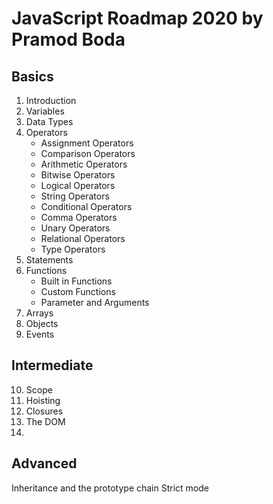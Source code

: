 # JavaScript Roadmap 2020 by Pramod Boda

## Basics

1. Introduction
2. Variables
3. Data Types
4. Operators
	- Assignment Operators
	- Comparison Operators
	- Arithmetic Operators
	- Bitwise Operators
	- Logical Operators
	- String Operators
	- Conditional Operators
	- Comma Operators
	- Unary Operators
	- Relational Operators
	- Type Operators
5. Statements
6. Functions
	 - Built in Functions
	 - Custom Functions
	 - Parameter and Arguments
7. Arrays 
8. Objects
9.  Events

## Intermediate
10. Scope
11. Hoisting
12.  Closures
13. The DOM
14. 
##  Advanced

Inheritance and the prototype chain
Strict mode


<!--stackedit_data:
eyJoaXN0b3J5IjpbLTE0MzY1NTYzMjEsMTMzNDg4ODEyMCwtMT
Y0ODgzMzg3NiwtMjEzNzcxOTI1NiwtMTc3NzMwMzM2MV19
-->